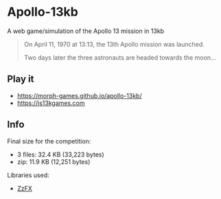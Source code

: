 # Apollo-13kb
A web game/simulation of the Apollo 13 mission in 13kb

> On April 11, 1970 at 13:13, the 13th
Apollo mission was launched.
>
> Two days later the three astronauts
are headed towards the moon...

## Play it

- https://morph-games.github.io/apollo-13kb/
- https://js13kgames.com

## Info

Final size for the competition: 

- 3 files: 32.4 KB (33,223 bytes)
- zip: 11.9 KB (12,251 bytes)

Libraries used:

- [ZzFX](https://github.com/KilledByAPixel/ZzFX)
